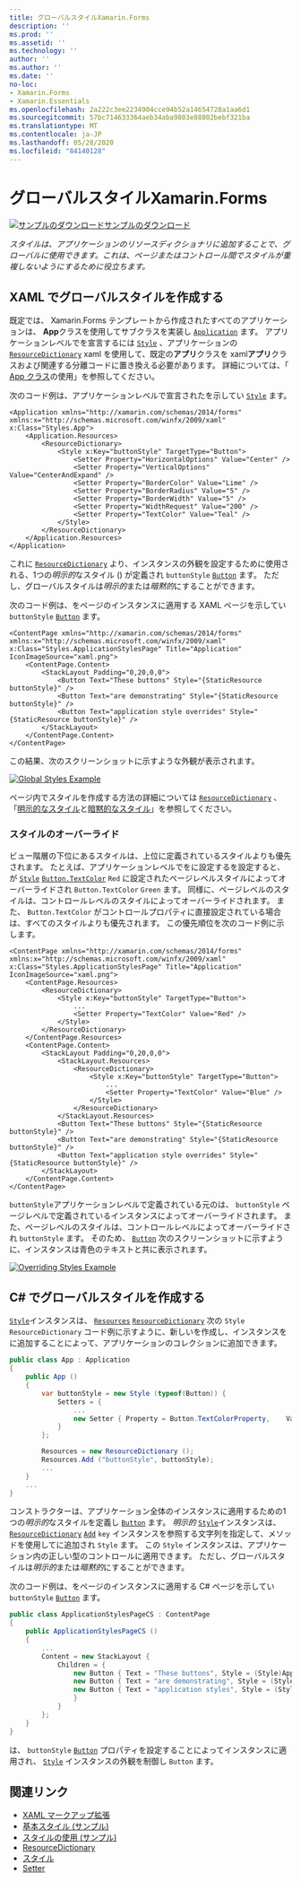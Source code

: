 ```yaml
---
title: グローバルスタイルXamarin.Forms
description: ''
ms.prod: ''
ms.assetid: ''
ms.technology: ''
author: ''
ms.author: ''
ms.date: ''
no-loc:
- Xamarin.Forms
- Xamarin.Essentials
ms.openlocfilehash: 2a222c3ee2234904cce94b52a14654728a1aa6d1
ms.sourcegitcommit: 57bc714633364aeb34aba9803e88802bebf321ba
ms.translationtype: MT
ms.contentlocale: ja-JP
ms.lasthandoff: 05/28/2020
ms.locfileid: "84140128"
---
```

# <a name="global-styles-in-xamarinforms"></a>グローバルスタイルXamarin.Forms

[![サンプルのダウンロード](~/media/shared/download.png)サンプルのダウンロード](https://docs.microsoft.com/samples/xamarin/xamarin-forms-samples/userinterface-styles-basicstyles)

_スタイルは、アプリケーションのリソースディクショナリに追加することで、グローバルに使用できます。これは、ページまたはコントロール間でスタイルが重複しないようにするために役立ちます。_

## <a name="create-a-global-style-in-xaml"></a>XAML でグローバルスタイルを作成する

既定では、 Xamarin.Forms テンプレートから作成されたすべてのアプリケーションは、 **App**クラスを使用してサブクラスを実装し [`Application`](xref:Xamarin.Forms.Application) ます。 アプリケーションレベルでを宣言するには [`Style`](xref:Xamarin.Forms.Style) 、アプリケーションの [`ResourceDictionary`](xref:Xamarin.Forms.ResourceDictionary) xaml を使用して、既定の**アプリ**クラスを xaml**アプリ**クラスおよび関連する分離コードに置き換える必要があります。 詳細については、「 [App クラス](~/xamarin-forms/app-fundamentals/application-class.md)の使用」を参照してください。

次のコード例は、アプリケーションレベルで宣言されたを示してい [`Style`](xref:Xamarin.Forms.Style) ます。

```xaml
<Application xmlns="http://xamarin.com/schemas/2014/forms" xmlns:x="http://schemas.microsoft.com/winfx/2009/xaml" x:Class="Styles.App">
    <Application.Resources>
        <ResourceDictionary>
            <Style x:Key="buttonStyle" TargetType="Button">
                <Setter Property="HorizontalOptions" Value="Center" />
                <Setter Property="VerticalOptions" Value="CenterAndExpand" />
                <Setter Property="BorderColor" Value="Lime" />
                <Setter Property="BorderRadius" Value="5" />
                <Setter Property="BorderWidth" Value="5" />
                <Setter Property="WidthRequest" Value="200" />
                <Setter Property="TextColor" Value="Teal" />
            </Style>
        </ResourceDictionary>
    </Application.Resources>
</Application>
```

これに [`ResourceDictionary`](xref:Xamarin.Forms.ResourceDictionary) より、インスタンスの外観を設定するために使用される、1つの*明示的*なスタイル () が定義され `buttonStyle` [`Button`](xref:Xamarin.Forms.Button) ます。 ただし、グローバルスタイルは*明示的*または*暗黙的*にすることができます。

次のコード例は、をページのインスタンスに適用する XAML ページを示してい `buttonStyle` [`Button`](xref:Xamarin.Forms.Button) ます。

```xaml
<ContentPage xmlns="http://xamarin.com/schemas/2014/forms" xmlns:x="http://schemas.microsoft.com/winfx/2009/xaml" x:Class="Styles.ApplicationStylesPage" Title="Application" IconImageSource="xaml.png">
    <ContentPage.Content>
        <StackLayout Padding="0,20,0,0">
            <Button Text="These buttons" Style="{StaticResource buttonStyle}" />
            <Button Text="are demonstrating" Style="{StaticResource buttonStyle}" />
            <Button Text="application style overrides" Style="{StaticResource buttonStyle}" />
        </StackLayout>
    </ContentPage.Content>
</ContentPage>
```

この結果、次のスクリーンショットに示すような外観が表示されます。

[![](application-images/application-styles-1.png "Global Styles Example")](application-images/application-styles-1-large.png#lightbox "Global Styles Example")

ページ内でスタイルを作成する方法の詳細については [`ResourceDictionary`](xref:Xamarin.Forms.ResourceDictionary) 、「[明示的なスタイル](~/xamarin-forms/user-interface/styles/explicit.md)と[暗黙的なスタイル](~/xamarin-forms/user-interface/styles/implicit.md)」を参照してください。

### <a name="override-styles"></a>スタイルのオーバーライド

ビュー階層の下位にあるスタイルは、上位に定義されているスタイルよりも優先されます。 たとえば、アプリケーションレベルでをに設定するを設定すると、が [`Style`](xref:Xamarin.Forms.Style) [`Button.TextColor`](xref:Xamarin.Forms.Button.TextColor) `Red` に設定されたページレベルスタイルによってオーバーライドされ `Button.TextColor` `Green` ます。 同様に、ページレベルのスタイルは、コントロールレベルのスタイルによってオーバーライドされます。 また、 `Button.TextColor` がコントロールプロパティに直接設定されている場合は、すべてのスタイルよりも優先されます。 この優先順位を次のコード例に示します。

```xaml
<ContentPage xmlns="http://xamarin.com/schemas/2014/forms" xmlns:x="http://schemas.microsoft.com/winfx/2009/xaml" x:Class="Styles.ApplicationStylesPage" Title="Application" IconImageSource="xaml.png">
    <ContentPage.Resources>
        <ResourceDictionary>
            <Style x:Key="buttonStyle" TargetType="Button">
                ...
                <Setter Property="TextColor" Value="Red" />
            </Style>
        </ResourceDictionary>
    </ContentPage.Resources>
    <ContentPage.Content>
        <StackLayout Padding="0,20,0,0">
            <StackLayout.Resources>
                <ResourceDictionary>
                    <Style x:Key="buttonStyle" TargetType="Button">
                        ...
                        <Setter Property="TextColor" Value="Blue" />
                    </Style>
                </ResourceDictionary>
            </StackLayout.Resources>
            <Button Text="These buttons" Style="{StaticResource buttonStyle}" />
            <Button Text="are demonstrating" Style="{StaticResource buttonStyle}" />
            <Button Text="application style overrides" Style="{StaticResource buttonStyle}" />
        </StackLayout>
    </ContentPage.Content>
</ContentPage>
```

`buttonStyle`アプリケーションレベルで定義されている元のは、 `buttonStyle` ページレベルで定義されているインスタンスによってオーバーライドされます。 また、ページレベルのスタイルは、コントロールレベルによってオーバーライドされ `buttonStyle` ます。 そのため、 [`Button`](xref:Xamarin.Forms.Button) 次のスクリーンショットに示すように、インスタンスは青色のテキストと共に表示されます。

[![](application-images/application-styles-2.png "Overriding Styles Example")](application-images/application-styles-2-large.png#lightbox "Overriding Styles Example")

## <a name="create-a-global-style-in-c35"></a>C&#35; でグローバルスタイルを作成する

[`Style`](xref:Xamarin.Forms.Style)インスタンスは、 [`Resources`](xref:Xamarin.Forms.VisualElement.Resources) [`ResourceDictionary`](xref:Xamarin.Forms.ResourceDictionary) 次の `Style` `ResourceDictionary` コード例に示すように、新しいを作成し、インスタンスをに追加することによって、アプリケーションのコレクションに追加できます。

```csharp
public class App : Application
{
    public App ()
    {
        var buttonStyle = new Style (typeof(Button)) {
            Setters = {
                ...
                new Setter { Property = Button.TextColorProperty,    Value = Color.Teal }
            }
        };

        Resources = new ResourceDictionary ();
        Resources.Add ("buttonStyle", buttonStyle);
        ...
    }
    ...
}
```

コンストラクターは、アプリケーション全体のインスタンスに適用するための1つの*明示的*なスタイルを定義し [`Button`](xref:Xamarin.Forms.Button) ます。 *明示的* [`Style`](xref:Xamarin.Forms.Style)インスタンスは、 [`ResourceDictionary`](xref:Xamarin.Forms.ResourceDictionary) [`Add`](xref:Xamarin.Forms.ResourceDictionary.Add(System.String,System.Object)) `key` インスタンスを参照する文字列を指定して、メソッドを使用してに追加され `Style` ます。 この `Style` インスタンスは、アプリケーション内の正しい型のコントロールに適用できます。 ただし、グローバルスタイルは*明示的*または*暗黙的*にすることができます。

次のコード例は、をページのインスタンスに適用する C# ページを示してい `buttonStyle` [`Button`](xref:Xamarin.Forms.Button) ます。

```csharp
public class ApplicationStylesPageCS : ContentPage
{
    public ApplicationStylesPageCS ()
    {
        ...
        Content = new StackLayout {
            Children = {
                new Button { Text = "These buttons", Style = (Style)Application.Current.Resources ["buttonStyle"] },
                new Button { Text = "are demonstrating", Style = (Style)Application.Current.Resources ["buttonStyle"] },
                new Button { Text = "application styles", Style = (Style)Application.Current.Resources ["buttonStyle"]
                }
            }
        };
    }
}
```

は、 `buttonStyle` [`Button`](xref:Xamarin.Forms.Button) プロパティを設定することによってインスタンスに適用され、 [`Style`](xref:Xamarin.Forms.NavigableElement.Style) インスタンスの外観を制御し `Button` ます。

## <a name="related-links"></a>関連リンク

- [XAML マークアップ拡張](~/xamarin-forms/xaml/xaml-basics/xaml-markup-extensions.md)
- [基本スタイル (サンプル)](https://docs.microsoft.com/samples/xamarin/xamarin-forms-samples/userinterface-styles-basicstyles)
- [スタイルの使用 (サンプル)](https://docs.microsoft.com/samples/xamarin/xamarin-forms-samples/workingwithstyles)
- [ResourceDictionary](xref:Xamarin.Forms.ResourceDictionary)
- [スタイル](xref:Xamarin.Forms.Style)
- [Setter](xref:Xamarin.Forms.Setter)
